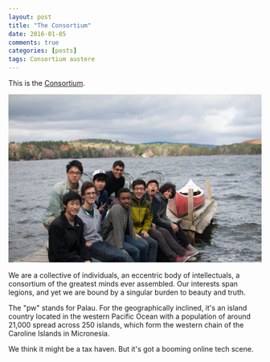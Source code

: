 ```yaml
---
layout: post
title: "The Consortium"
date: 2016-01-05
comments: true
categories: [posts]
tags: Consortium austere
---
```


This is the [Consortium][1].

![Consortium New Hamshire Conference 2015](/img/sunapee.jpg)

We are a collective of individuals, an eccentric body of intellectuals, a consortium of the greatest minds ever assembled. Our interests span legions, and yet we are bound by a singular burden to beauty and truth.

The "pw" stands for Palau. For the geographically inclined, it's an island country located in the western Pacific Ocean with a population of around 21,000 spread across 250 islands, which form the western chain of the Caroline Islands in Micronesia.

We think it might be a tax haven. But it's got a booming online tech scene.

[1]: http://consortium.pw
